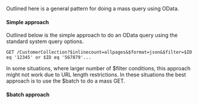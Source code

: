 Outlined here is a general pattern for doing a mass query using OData. 

#### Simple approach

Outlined below is the simple approach to do an OData query using the standard system query options.

```
GET /CustomerCollection?$inlinecount=allpages&$format=json&$filter=$ID eq '12345' or $ID eq '567879'...
```

In some situations, where larger number of $filter conditions, this approach might not work due to URL length restrictions. In these situations the best approach is to use the $batch to do a mass GET.

#### $batch approach
